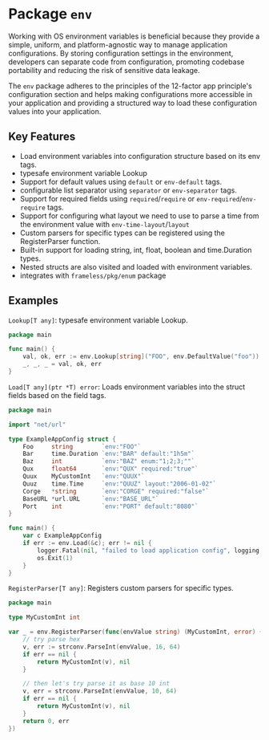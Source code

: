 # Package `env`

Working with OS environment variables is beneficial because they provide a simple,
uniform, and platform-agnostic way to manage application configurations.
By storing configuration settings in the environment, developers can separate code from configuration,
promoting codebase portability and reducing the risk of sensitive data leakage.

The `env` package adheres to the principles of the 12-factor app principle's configuration section
and helps making configurations more accessible in your application
and providing a structured way to load these configuration values into your application.

## Key Features

- Load environment variables into configuration structure based on its env tags.
- typesafe environment variable Lookup
- Support for default values using `default` or `env-default` tags.
- configurable list separator using `separator` or `env-separator` tags.
- Support for required fields using `required`/`require` or `env-required`/`env-require` tags.
- Support for configuring what layout we need to use to parse a time from the environment value
  with `env-time-layout`/`layout`
- Custom parsers for specific types can be registered using the RegisterParser function.
- Built-in support for loading string, int, float, boolean and time.Duration types.
- Nested structs are also visited and loaded with environment variables.
- integrates with `frameless/pkg/enum` package

## Examples

`Lookup[T any]`: typesafe environment variable Lookup.

```go
package main

func main() {
	val, ok, err := env.Lookup[string]("FOO", env.DefaultValue("foo"))
	_, _, _ = val, ok, err
}

```

`Load[T any](ptr *T) error`: Loads environment variables into the struct fields based on the field tags.

```go
package main

import "net/url"

type ExampleAppConfig struct {
	Foo     string        `env:"FOO"`
	Bar     time.Duration `env:"BAR" default:"1h5m"`
	Baz     int           `env:"BAZ" enum:"1;2;3;""`
	Qux     float64       `env:"QUX" required:"true"`
	Quux    MyCustomInt   `env:"QUUX"`
	Quuz    time.Time     `env:"QUUZ" layout:"2006-01-02"`
	Corge   *string       `env:"CORGE" required:"false"`
	BaseURL *url.URL      `env:"BASE_URL"`
	Port    int           `env:"PORT" default:"8080"`
}

func main() {
	var c ExampleAppConfig
	if err := env.Load(&c); err != nil {
		logger.Fatal(nil, "failed to load application config", logging.ErrField(err))
		os.Exit(1)
	}
}

```

`RegisterParser[T any]`: Registers custom parsers for specific types.

```go
package main

type MyCustomInt int

var _ = env.RegisterParser(func(envValue string) (MyCustomInt, error) {
	// try parse hex
	v, err := strconv.ParseInt(envValue, 16, 64)
	if err == nil {
		return MyCustomInt(v), nil
	}

	// then let's try parse it as base 10 int
	v, err = strconv.ParseInt(envValue, 10, 64)
	if err == nil {
		return MyCustomInt(v), nil
	}
	return 0, err
})
```

